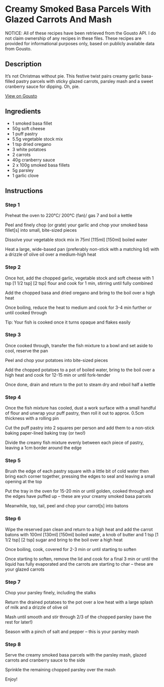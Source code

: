 # Creamy Smoked Basa Parcels With Glazed Carrots And Mash

NOTICE: All of these recipes have been retrieved from the Gousto API. I do not claim ownership of any recipes in these files. These recipes are provided for informational purposes only, based on publicly available data from Gousto.

## Description

It’s not Christmas without pie. This festive twist pairs creamy garlic basa-filled pastry parcels with sticky glazed carrots, parsley mash and a sweet cranberry sauce for dipping. Oh, pie.

[View on Gousto](https://www.gousto.co.uk/recipes/cookbook/creamy-smoked-basa-parcels-with-glazed-carrots-mash)

## Ingredients

- 1 smoked basa fillet
- 50g soft cheese
- 1 puff pastry
- 5.5g vegetable stock mix
- 1 tsp dried oregano
- 3 white potatoes
- 2 carrots
- 40g cranberry sauce
- 2 x 100g smoked basa fillets
- 5g parsley
- 1 garlic clove

## Instructions


### Step 1

Preheat the oven to 220°C/ 200°C (fan)/ gas 7 and boil a kettle

Peel and finely chop (or grate) your garlic and chop your smoked basa fillet[s] into small, bite-sized pieces

Dissolve your vegetable stock mix in 75ml <span class="text-purple">[115ml]</span><span class="text-danger"> [150ml] </span>boiled water

Heat a large, wide-based pan (preferably non-stick with a matching lid) with a drizzle of olive oil over a medium-high heat


### Step 2

Once hot, add the chopped garlic, vegetable stock and soft cheese with 1 tsp <span class="text-purple">[1 1/2 tsp]</span> <span class="text-danger">[2 tsp]</span> flour and cook for 1 min, stirring until fully combined

Add the chopped basa and dried oregano and bring to the boil over a high heat

Once boiling, reduce the heat to medium and cook for 3-4 min further or until cooked through

Tip: Your fish is cooked once it turns opaque and flakes easily


### Step 3

Once cooked through, transfer the fish mixture to a bowl and set aside to cool, reserve the pan

Peel and chop your potatoes into bite-sized pieces

Add the chopped potatoes to a pot of boiled water, bring to the boil over a high heat and cook for 12-15 min or until fork-tender

Once done, drain and return to the pot to steam dry and reboil half a kettle


### Step 4

Once the fish mixture has cooled, dust a work surface with a small handful of flour and unwrap your puff pastry, then roll it out to approx. 0.5cm thickness with a rolling pin

Cut the puff pastry into 2 squares per person and add them to a non-stick baking paper-lined baking tray (or two!)

Divide the creamy fish mixture evenly between each piece of pastry, leaving a 1cm border around the edge


### Step 5

Brush the edge of each pastry square with a little bit of cold water then bring each corner together, pressing the edges to seal and leaving a small opening at the top

Put the tray in the oven for 15-20 min or until golden, cooked through and the edges have puffed up – these are your creamy smoked basa parcels

Meanwhile, top, tail, peel and chop your carrot[s] into batons


### Step 6

Wipe the reserved pan clean and return to a high heat and add the carrot batons with 100ml<span class="text-purple"> [130ml] </span><span class="text-danger">[150ml]</span> boiled water, a knob of butter and 1 tsp <span class="text-purple">[1 1/2 tsp]</span><span class="text-danger"> [2 tsp]</span> sugar and bring to the boil over a high heat

Once boiling, cook, covered for 2-3 min or until starting to soften

Once starting to soften, remove the lid and cook for a final 3 min or until the liquid has fully evaporated and the carrots are starting to char – these are your glazed carrots


### Step 7

Chop your parsley finely, including the stalks

Return the drained potatoes to the pot over a low heat with a large splash of milk and a drizzle of olive oil

Mash until smooth and stir through 2/3 of the chopped parsley (save the rest for later!)

Season with a pinch of salt and pepper – this is your parsley mash

### Step 8

Serve the creamy smoked basa parcels with the parsley mash, glazed carrots and cranberry sauce to the side

Sprinkle the remaining chopped parsley over the mash

Enjoy!

